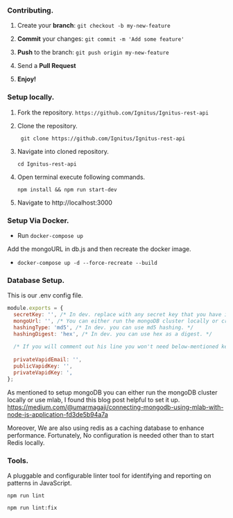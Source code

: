 
### Contributing.

1. Create your **branch**: ```git checkout -b my-new-feature```

2. **Commit** your changes: ```git commit -m 'Add some feature'```

3. **Push** to the branch: ```git push origin my-new-feature```

4. Send a **Pull Request**

5. **Enjoy!**

### Setup locally.

1. Fork the repository.
    ```https://github.com/Ignitus/Ignitus-rest-api```

2. Clone the repository.

    ``` git clone https://github.com/Ignitus/Ignitus-rest-api```

3. Navigate into cloned repository.

    ``` cd Ignitus-rest-api ```

4. Open terminal execute following commands.

    ``` npm install && npm run start-dev ```

5. Navigate to http://localhost:3000


### Setup Via Docker.

* Run ```docker-compose up```

Add the mongoURL in db.js and then recreate the docker image.
 
 * ```docker-compose up -d --force-recreate --build```


 ### Database Setup.

This is our .env config file.

```js
module.exports = {
  secretKey: '', /* In dev. replace with any secret key that you have in find. */
  mongoUrl: '', /* You can either run the mongoDB cluster locally or create an mlab account. */
  hashingType: 'md5', /* In dev. you can use md5 hashing. */
  hashingDigest: 'hex', /* In dev. you can use hex as a digest. */
  
  /* If you will comment out his line you won't need below-mentioned keys https://github.com/Ignitus/Ignitus-rest-api/blob/master/index.js#L21 */
  
  privateVapidEmail: '',  
  publicVapidKey: '',
  privateVapidKey: ',
};

```

As mentioned to setup mongoDB you can either run the mongoDB cluster locally or use mlab, I found this blog post helpful to set it up. https://medium.com/@umarmagaji/connecting-mongodb-using-mlab-with-node-js-application-fd3de5b94a7a 

Moreover, We are also using redis as a caching database to enhance performance.
Fortunately, No configuration is needed other than to start Redis locally.
 
### Tools.

A pluggable and configurable linter tool for identifying and reporting on patterns in JavaScript.

 ``` npm run lint ```
 
 ``` npm run lint:fix ```


